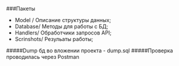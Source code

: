 ###Пакеты

- Model / Описание структуры данных;
- Database/ Методы для работы с БД;
- Handlers/ Обработчики запросов API;
- Scrinshots/ Резульаты работы;

#####Dump бд во вложении проекта - dump.sql
#####Проверка проводилась через Postman